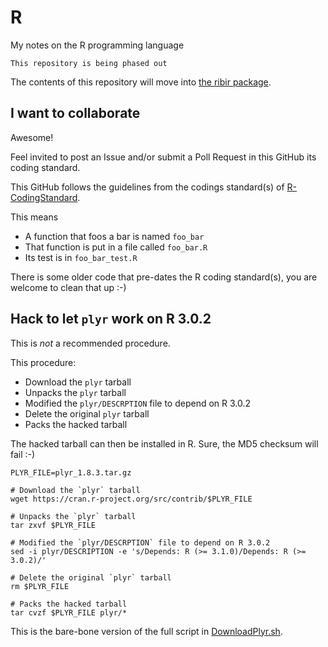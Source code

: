 # R

My notes on the R programming language

```
This repository is being phased out
```

The contents of this repository will move into [the ribir package](https://github.com/richelbilderbeek/ribir).

## I want to collaborate

Awesome!

Feel invited to post an Issue and/or submit a Poll Request in this GitHub its coding standard.

This GitHub follows the guidelines from the codings standard(s) of [R-CodingStandard](https://github.com/richelbilderbeek/R-CodingStandard).

This means 
 * A function that foos a bar is named `foo_bar`
 * That function is put in a file called `foo_bar.R`
 * Its test is in `foo_bar_test.R`

There is some older code that pre-dates the R coding standard(s), you are welcome to clean 
that up :-)

## Hack to let `plyr` work on R 3.0.2

This is _not_ a recommended procedure. 

This procedure:

 * Download the `plyr` tarball
 * Unpacks the `plyr` tarball
 * Modified the `plyr/DESCRPTION` file to depend on R 3.0.2
 * Delete the original `plyr` tarball
 * Packs the hacked tarball

The hacked tarball can then be installed in R. Sure, the MD5 checksum will fail :-)

```
PLYR_FILE=plyr_1.8.3.tar.gz

# Download the `plyr` tarball
wget https://cran.r-project.org/src/contrib/$PLYR_FILE

# Unpacks the `plyr` tarball
tar zxvf $PLYR_FILE

# Modified the `plyr/DESCRPTION` file to depend on R 3.0.2
sed -i plyr/DESCRIPTION -e 's/Depends: R (>= 3.1.0)/Depends: R (>= 3.0.2)/'

# Delete the original `plyr` tarball
rm $PLYR_FILE

# Packs the hacked tarball
tar cvzf $PLYR_FILE plyr/*
```

This is the bare-bone version of the full script in [DownloadPlyr.sh](DownloadPlyr.sh).
